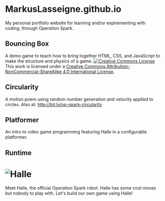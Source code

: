 # MarkusLasseigne.github.io
My personal portfolio website for learning and/or expirementing with coding, through Operation Spark.

## Bouncing Box
A demo game to teach how to bring together HTML, CSS, and JavaScript to make the structure and physics of a game.
<a rel="license" href="http://creativecommons.org/licenses/by-nc-sa/4.0/"><img alt="Creative Commons License" style="border-width:0" src="https://i.creativecommons.org/l/by-nc-sa/4.0/88x31.png" /></a><br />This work is licensed under a <a rel="license" href="http://creativecommons.org/licenses/by-nc-sa/4.0/">Creative Commons Attribution-NonCommercial-ShareAlike 4.0 International License</a>.

## Circularity
A motion poem using random number generation and velocity applied to circles.
Also at: http://bit.ly/op-spark-circularity

## Platformer
An intro to video game programming featuring Halle in a configurable platformer.

## Runtime
![Halle](http://i.imgur.com/yUKA9EN.gif)
===
Meet Halle, the official Operation Spark robot.
Halle has some cool moves but nobody to play with. Let's build our own game using Halle!